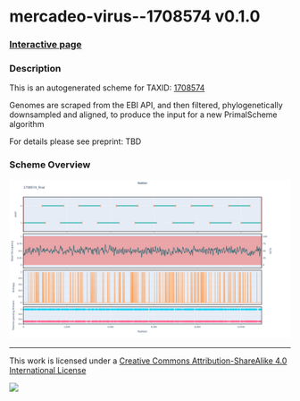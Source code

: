 # mercadeo-virus--1708574 v0.1.0

### [Interactive page](https://chrisgkent.github.io/schemes/mercadeo-virus--1708574-1000-v0.1.0)

### Description

This is an autogenerated scheme for TAXID: [1708574](https://www.ncbi.nlm.nih.gov/Taxonomy/Browser/wwwtax.cgi?mode=Info&id=1708574&lvl=3&lin=f&keep=1&srchmode=1&unlock)

Genomes are scraped from the EBI API, and then filtered, phylogenetically downsampled and aligned, to produce the input for a new PrimalScheme algorithm

For details please see preprint: TBD

### Scheme Overview

![Alt text](work/1708574_final.png '1708574_final.png')

------------------------------------------------------------------------

This work is licensed under a [Creative Commons Attribution-ShareAlike 4.0 International License](http://creativecommons.org/licenses/by-sa/4.0/) 

![](https://i.creativecommons.org/l/by-sa/4.0/88x31.png)